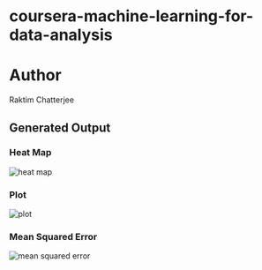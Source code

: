 # coursera-machine-learning-for-data-analysis
# Author
Raktim Chatterjee
## Generated Output
### Heat Map
![heat map](https://user-images.githubusercontent.com/46521948/166645358-4a1f3a61-dbff-4116-a63f-9a565c10bdc3.png)

### Plot
![plot](https://user-images.githubusercontent.com/46521948/166645461-4e3083d8-4f4a-497c-b32d-d40c8e2b04ba.png)

### Mean Squared Error
![mean squared error](https://user-images.githubusercontent.com/46521948/166645541-7725bf3a-5d9a-4561-af75-ef1350ae04cb.png)
